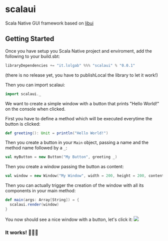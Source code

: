 # scalaui
Scala Native GUI framework based on [libui](https://github.com/andlabs/libui)

## Getting Started
Once you have setup you Scala Native project and enviroment, add the following to your build.sbt:

 ```scala
libraryDependencies += "it.lolgab" %%% "scalaui" % "0.0.1"
 ```
(there is no release yet, you have to publishLocal the library to let it work!)

Then you can import scalaui:

```scala
import scalaui._
```

We want to create a simple window with a button that prints "Hello World!" on the console when clicked.

First you have to define a method which will be executed everytime the button is clicked:

```scala
def greeting(): Unit = println("Hello World!")
```

Then you create a button in your `Main` object, passing a name and the method name followed by a `_`:
```scala
val myButton = new Button("My Button", greeting _)
```

Then you create a window passing the button as content:

```scala
val window = new Window("My Window", width = 200, height = 200, content = myButton)
```

Then you can actually trigger the creation of the window with all its components in your main method:

```scala
def main(args: Array[String]) = {
  scalaui.render(window)
}
```
You now should see a nice window with a button, let's click it:
![](https://image.ibb.co/bWFa1w/scalaui.png)
### It works! :tada::tada::tada: